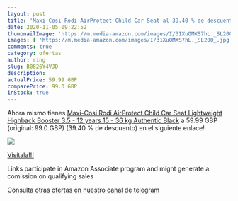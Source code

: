 ```yaml
---
layout: post
title: 'Maxi-Cosi Rodi AirProtect Child Car Seat al 39.40 % de descuento'
date: 2020-11-05 09:22:52
thumbnailImage: 'https://m.media-amazon.com/images/I/31XuOMXS7hL._SL200_.jpg'
images: [ 'https://m.media-amazon.com/images/I/31XuOMXS7hL._SL200_.jpg' ]
comments: true
category: ofertas
author: ring
slug: B0826Y4VJD
description:
actualPrice: 59.99 GBP
comparePrice: 99.0 GBP
inStock: true
---
```


Ahora mismo tienes [Maxi-Cosi Rodi AirProtect Child Car Seat  Lightweight Highback Booster  3.5 - 12 years  15 - 36 kg  Authentic Black](https://www.amazon.co.uk/dp/B0826Y4VJD/?tag=redken01-21) a 59.99 GBP (original: 99.0 GBP) (39.40 %  de descuento) en el siguiente enlace!

[![](https://m.media-amazon.com/images/I/31XuOMXS7hL._SL200_.jpg)](https://www.amazon.co.uk/dp/B0826Y4VJD/?tag=redken01-21)

[Visítala!!!](https://www.amazon.co.uk/dp/B0826Y4VJD/?tag=redken01-21)

Links participate in Amazon Associate program and might generate a comission on qualifying sales

[Consulta otras ofertas en nuestro canal de telegram](https://t.me/s/ofertas25)
